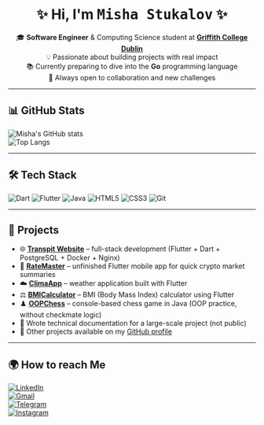 <h1 align="center">✨ Hi, I'm <span style="font-family: 'Fira Code', monospace;">Misha Stukalov</span> ✨</h1>

<p align="center">
  🎓 <b>Software Engineer</b> & Computing Science student at 
  <a href="https://www.griffith.ie/" target="_blank"><b>Griffith College Dublin</b></a> <br>
  💡 Passionate about building projects with real impact <br>
  📚 Currently preparing to dive into the <b>Go</b> programming language <br>
  🚀 Always open to collaboration and new challenges  
</p>

---

## 📊 GitHub Stats  

![Misha's GitHub stats](https://github-readme-stats.vercel.app/api?username=msjkee&show_icons=true&theme=tokyonight)  
![Top Langs](https://github-readme-stats.vercel.app/api/top-langs/?username=msjkee&layout=compact&theme=tokyonight&hide=objective-c,c,makefile)

---

## 🛠 Tech Stack  

![Dart](https://img.shields.io/badge/Dart-0175C2?style=for-the-badge&logo=dart&logoColor=white)
![Flutter](https://img.shields.io/badge/Flutter-02569B?style=for-the-badge&logo=flutter&logoColor=white)
![Java](https://img.shields.io/badge/Java-ED8B00?style=for-the-badge&logo=openjdk&logoColor=white)
![HTML5](https://img.shields.io/badge/HTML5-E34F26?style=for-the-badge&logo=html5&logoColor=white)
![CSS3](https://img.shields.io/badge/CSS3-1572B6?style=for-the-badge&logo=css3&logoColor=white)
![Git](https://img.shields.io/badge/Git-F05032?style=for-the-badge&logo=git&logoColor=white)

---

## 🚀 Projects  

- 🌐 [**Transpit Website**](https://github.com/msjkee/transpit_website) – full-stack development (Flutter + Dart + PostgreSQL + Docker + Nginx)  
- 📱 [**RateMaster**](https://github.com/msjkee/RateMaster) – unfinished Flutter mobile app for quick crypto market summaries  
- ☁️ [**ClimaApp**](https://github.com/msjkee/ClimaApp) – weather application built with Flutter  
- ⚖️ [**BMICalculator**](https://github.com/msjkee/BMICalculator) – BMI (Body Mass Index) calculator using Flutter  
- ♟️ [**OOPChess**](https://github.com/msjkee/OOPChess) – console-based chess game in Java (OOP practice, without checkmate logic)  
- 📝 Wrote technical documentation for a large-scale project (not public)  
- 🔎 Other projects available on my [GitHub profile](https://github.com/msjkee?tab=repositories)   

---

## 🌍 How to reach Me  

[![LinkedIn](https://img.shields.io/badge/LinkedIn-0077B5?style=for-the-badge&logo=linkedin&logoColor=white)](https://www.linkedin.com/in/misha-stukalov/)  
[![Gmail](https://img.shields.io/badge/Gmail-D14836?style=for-the-badge&logo=gmail&logoColor=white)](mailto:msjkee.stukalov@gmail.com)  
[![Telegram](https://img.shields.io/badge/Telegram-2CA5E0?style=for-the-badge&logo=telegram&logoColor=white)](https://t.me/msjkee)  
[![Instagram](https://img.shields.io/badge/Instagram-E4405F?style=for-the-badge&logo=instagram&logoColor=white)](https://instagram.com/msjkee)  
